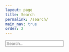 ```yaml
---
layout: page 
title: Search 
permalink: /search/
main_nav: true
order: 2
---
```


<!--
-->
<div class="search-bar">
  <i class="fa fa-search" aria-hidden="true"></i>
  <input id="search-input" type="text" placeholder="Search..." />
</div>
<ul id="results-container"></ul>
  
<!--
<article class="post-content">
  <ul class="posts-list">
    {% for post in site.posts %}
    <li>
      <strong><a class="post-link" href="{{ post.url | prepend: site.baseurl }}">{{ post.title }}</a></strong>
      <span class="post-date"> - {{ post.date | date: "%B %-d, %Y" }}</span>

      <br>
      {% if post.tags.size > 0 %}
        <i class="fa fa-tag fa-fw" style="color: rgb(150, 150, 150);"></i>
        {% for tag in post.tags %}
          <span class="tags">{{ tag }}</span>
          {% if forloop.last == false %}, {% endif %}
        {% endfor %}
      {% endif %}
    </li>
    {% endfor %}
  </ul>
</article>
-->

<!-- Script pointing to jekyll-search.js -->
<script src="/js/simple-jekyll-search.js" type="text/javascript"></script>

<script type="text/javascript">
SimpleJekyllSearch({
     searchInput: document.getElementById('search-input'),
     resultsContainer: document.getElementById('results-container'),
     json: '/search.json',
     searchResultTemplate: '<li>\
      <div>\
      <i class="fa fa-folder fa-fw" style="color: rgb(150, 150, 150);"></i> <a href="{url}"> {categories} / \
      <i class="fa fa-book fa-fw" style="color: rgb(150, 150, 150);"></i> {title} / \
      <i class="fa fa-calendar fa-fw" style="color: rgb(150, 150, 150);"></i> {date} \
      <br>\
      <i class="fa fa-tag fa-fw" style="color: rgb(150, 150, 150);"></i> {no tags} </a> \
      </div>\
      </li>',
     noResultsText: 'No results found',
     limit: 15,
     fuzzy: false,
     exclude: ['Welcome']
});
</script>